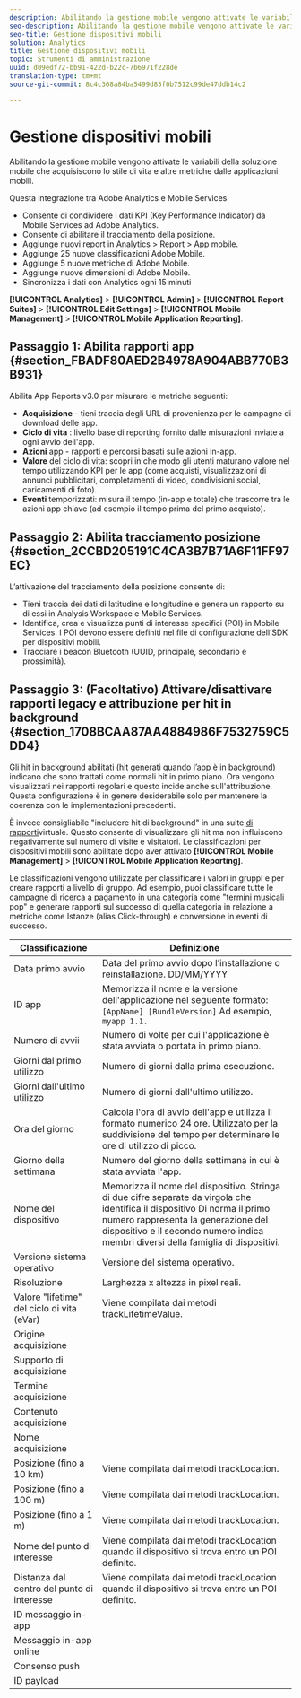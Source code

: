 ```yaml
---
description: Abilitando la gestione mobile vengono attivate le variabili della soluzione mobile che acquisiscono lo stile di vita e altre metriche dalle applicazioni mobili.
seo-description: Abilitando la gestione mobile vengono attivate le variabili della soluzione mobile che acquisiscono lo stile di vita e altre metriche dalle applicazioni mobili.
seo-title: Gestione dispositivi mobili
solution: Analytics
title: Gestione dispositivi mobili
topic: Strumenti di amministrazione
uuid: d09edf72-bb91-422d-b22c-7b6971f228de
translation-type: tm+mt
source-git-commit: 8c4c368a84ba5499d85f0b7512c99de47ddb14c2

---
```



# Gestione dispositivi mobili

Abilitando la gestione mobile vengono attivate le variabili della soluzione mobile che acquisiscono lo stile di vita e altre metriche dalle applicazioni mobili.

Questa integrazione tra Adobe Analytics e Mobile Services

* Consente di condividere i dati KPI (Key Performance Indicator) da Mobile Services ad Adobe Analytics.
* Consente di abilitare il tracciamento della posizione.
* Aggiunge nuovi report in Analytics &gt; Report &gt; App mobile.
* Aggiunge 25 nuove classificazioni Adobe Mobile.
* Aggiunge 5 nuove metriche di Adobe Mobile.
* Aggiunge nuove dimensioni di Adobe Mobile.
* Sincronizza i dati con Analytics ogni 15 minuti

**[!UICONTROL Analytics]** &gt; **[!UICONTROL Admin]** &gt; **[!UICONTROL Report Suites]** &gt; **[!UICONTROL Edit Settings]** &gt; **[!UICONTROL Mobile Management]** &gt; **[!UICONTROL Mobile Application Reporting]**.

## Passaggio 1: Abilita rapporti app {#section_FBADF80AED2B4978A904ABB770B3B931}

Abilita App Reports v3.0 per misurare le metriche seguenti:

* **Acquisizione** - tieni traccia degli URL di provenienza per le campagne di download delle app.
* **Ciclo di vita** : livello base di reporting fornito dalle misurazioni inviate a ogni avvio dell'app.
* **Azioni** app - rapporti e percorsi basati sulle azioni in-app.
* **Valore** del ciclo di vita: scopri in che modo gli utenti maturano valore nel tempo utilizzando KPI per le app (come acquisti, visualizzazioni di annunci pubblicitari, completamenti di video, condivisioni social, caricamenti di foto).
* **Eventi** temporizzati: misura il tempo (in-app e totale) che trascorre tra le azioni app chiave (ad esempio il tempo prima del primo acquisto).

## Passaggio 2: Abilita tracciamento posizione {#section_2CCBD205191C4CA3B7B71A6F11FF97EC}

L’attivazione del tracciamento della posizione consente di:

* Tieni traccia dei dati di latitudine e longitudine e genera un rapporto su di essi in Analysis Workspace e Mobile Services.
* Identifica, crea e visualizza punti di interesse specifici (POI) in Mobile Services. I POI devono essere definiti nel file di configurazione dell’SDK per dispositivi mobili.
* Tracciare i beacon Bluetooth (UUID, principale, secondario e prossimità).

## Passaggio 3: (Facoltativo) Attivare/disattivare rapporti legacy e attribuzione per hit in background {#section_1708BCAA87AA4884986F7532759C5DD4}

Gli hit in background abilitati (hit generati quando l’app è in background) indicano che sono trattati come normali hit in primo piano. Ora vengono visualizzati nei rapporti regolari e questo incide anche sull'attribuzione. Questa configurazione è in genere desiderabile solo per mantenere la coerenza con le implementazioni precedenti.

È invece consigliabile "includere hit di background" in una suite [di rapporti](/help/components/vrs/vrs-about.md)virtuale. Questo consente di visualizzare gli hit ma non influiscono negativamente sul numero di visite e visitatori.
Le classificazioni per dispositivi mobili sono abilitate dopo aver attivato **[!UICONTROL Mobile Management]** &gt; **[!UICONTROL Mobile Application Reporting]**.

Le classificazioni vengono utilizzate per classificare i valori in gruppi e per creare rapporti a livello di gruppo. Ad esempio, puoi classificare tutte le campagne di ricerca a pagamento in una categoria come "termini musicali pop" e generare rapporti sul successo di quella categoria in relazione a metriche come Istanze (alias Click-through) e conversione in eventi di successo.

| Classificazione | Definizione |
|--- |--- |
| Data primo avvio | Data del primo avvio dopo l’installazione o reinstallazione.   DD/MM/YYYY |
| ID app | Memorizza il nome e la versione dell'applicazione nel seguente formato:   `[AppName] [BundleVersion]`  Ad esempio, `myapp 1.1.` |
| Numero di avvii | Numero di volte per cui l'applicazione è stata avviata o portata in primo piano. |
| Giorni dal primo utilizzo | Numero di giorni dalla prima esecuzione.   |
| Giorni dall'ultimo utilizzo | Numero di giorni dall'ultimo utilizzo. |
| Ora del giorno | Calcola l'ora di avvio dell'app e utilizza il formato numerico 24 ore. Utilizzato per la suddivisione del tempo per determinare le ore di utilizzo di picco. |
| Giorno della settimana | Numero del giorno della settimana in cui è stata avviata l'app. |
| Nome del dispositivo | Memorizza il nome del dispositivo.  Stringa di due cifre separate da virgola che identifica il dispositivo Di norma il primo numero rappresenta la generazione del dispositivo e il secondo numero indica membri diversi della famiglia di dispositivi. |
| Versione sistema operativo | Versione del sistema operativo. |
| Risoluzione | Larghezza x altezza in pixel reali. |
| Valore "lifetime" del ciclo di vita (eVar) | Viene compilata dai metodi trackLifetimeValue. |
| Origine acquisizione |  |
| Supporto di acquisizione |  |
| Termine acquisizione |  |
| Contenuto acquisizione |  |
| Nome acquisizione |  |
| Posizione (fino a 10 km) | Viene compilata dai metodi trackLocation. |
| Posizione (fino a 100 m) | Viene compilata dai metodi trackLocation. |
| Posizione (fino a 1 m) | Viene compilata dai metodi trackLocation. |
| Nome del punto di interesse | Viene compilata dai metodi trackLocation quando il dispositivo si trova entro un POI definito. |
| Distanza dal centro del punto di interesse | Viene compilata dai metodi trackLocation quando il dispositivo si trova entro un POI definito. |
| ID messaggio in-app |  |
| Messaggio in-app online |  |
| Consenso push |  |
| ID payload |  |

